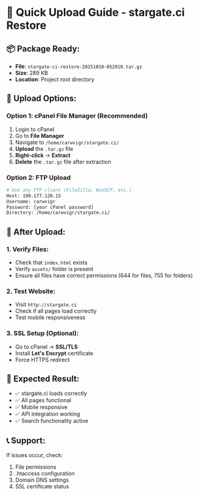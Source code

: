 # 🚀 Quick Upload Guide - stargate.ci Restore

## 📦 Package Ready:
- **File**: `stargate-ci-restore-20251010-052910.tar.gz`
- **Size**: 289 KB
- **Location**: Project root directory

## 🎯 Upload Options:

### Option 1: cPanel File Manager (Recommended)
1. Login to cPanel
2. Go to **File Manager**
3. Navigate to `/home/carwvigr/stargate.ci/`
4. **Upload** the `.tar.gz` file
5. **Right-click** → **Extract**
6. **Delete** the `.tar.gz` file after extraction

### Option 2: FTP Upload
```bash
# Use any FTP client (FileZilla, WinSCP, etc.)
Host: 198.177.120.15
Username: carwvigr
Password: [your cPanel password]
Directory: /home/carwvigr/stargate.ci/
```

## 🔧 After Upload:

### 1. Verify Files:
- Check that `index.html` exists
- Verify `assets/` folder is present
- Ensure all files have correct permissions (644 for files, 755 for folders)

### 2. Test Website:
- Visit `http://stargate.ci`
- Check if all pages load correctly
- Test mobile responsiveness

### 3. SSL Setup (Optional):
- Go to cPanel → **SSL/TLS**
- Install **Let's Encrypt** certificate
- Force HTTPS redirect

## 🎉 Expected Result:
- ✅ stargate.ci loads correctly
- ✅ All pages functional
- ✅ Mobile responsive
- ✅ API integration working
- ✅ Search functionality active

## 📞 Support:
If issues occur, check:
1. File permissions
2. .htaccess configuration
3. Domain DNS settings
4. SSL certificate status
